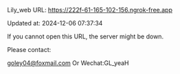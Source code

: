 Lily_web URL: https://222f-61-165-102-156.ngrok-free.app

Updated at: 2024-12-06 07:37:34

If you cannot open this URL, the server might be down.

Please contact: 

goley04@foxmail.com Or Wechat:GL_yeaH